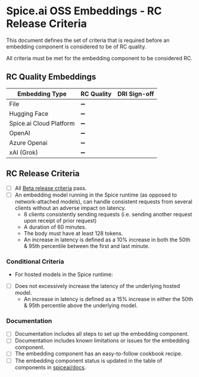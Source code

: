 # Spice.ai OSS Embeddings - RC Release Criteria

This document defines the set of criteria that is required before an embedding component is considered to be of RC quality.

All criteria must be met for the embedding component to be considered RC.

## RC Quality Embeddings

|     Embedding Type      | RC Quality | DRI Sign-off |
| ----------------------- | ---------- | ------------ |
| File                    | ➖         |              |
| Hugging Face            | ➖         |              |
| Spice.ai Cloud Platform | ➖         |              |
| OpenAI                  | ➖         |              |
| Azure Openai            | ➖         |              |
| xAI (Grok)              | ➖         |              |

## RC Release Criteria

- [ ] All [Beta release criteria](./beta.md) pass.
- [ ] An embedding model running in the Spice runtime (as opposed to network-attached models), can handle consistent requests from several clients without an adverse impact on latency.
  - 8 clients consistently sending requests (i.e. sending another request upon receipt of prior request)
  - A duration of 60 minutes.
  - The body must have at least 128 tokens.
  - An increase in latency is defined as a 10% increase in both the 50th & 95th percentile between the first and last minute.

### Conditional Criteria
- For hosted models in the Spice runtime:
 - [ ] Does not excessively increase the latency of the underlying hosted model.
   - An increase in latency is defined as a 15% increase in either the 50th & 95th percentile above the underlying model.

### Documentation

- [ ] Documentation includes all steps to set up the embedding component.
- [ ] Documentation includes known limitations or issues for the embedding component.
- [ ] The embedding component has an easy-to-follow cookbook recipe.
- [ ] The embedding component status is updated in the table of components in [spiceai/docs](https://github.com/spiceai/docs).
